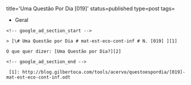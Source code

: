 title='Uma Questão Por Dia [019]'
status=published
type=post
tags=
  - Geral
~~~~~~
<!-- google_ad_section_start -->

> [\# Uma Questão por Dia # mat-est-eco-cont-inf # N. [019] ][1]

O que quer dizer: [Uma Questão por Dia?][2]

<!-- google_ad_section_end -->

 [1]: http://blog.gilbertoca.com/tools/acervo/questoespordia/[019]-mat-est-eco-cont-inf.odt
